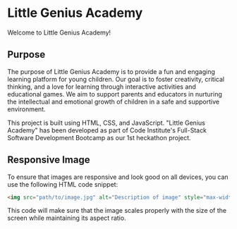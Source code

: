 # Little Genius Academy
Welcome to Little Genius Academy!

## Purpose
The purpose of Little Genius Academy is to provide a fun and engaging learning platform for young children. Our goal is to foster creativity, critical thinking, and a love for learning through interactive activities and educational games. We aim to support parents and educators in nurturing the intellectual and emotional growth of children in a safe and supportive environment.

This project is built using HTML, CSS, and JavaScript. "Little Genius Academy" has been developed as part of Code Institute's Full-Stack Software Development Bootcamp as our 1st heckathon project. 

## Responsive Image

To ensure that images are responsive and look good on all devices, you can use the following HTML code snippet:

```html
<img src="path/to/image.jpg" alt="Description of image" style="max-width: 100%; height: auto;">
```

This code will make sure that the image scales properly with the size of the screen while maintaining its aspect ratio.

